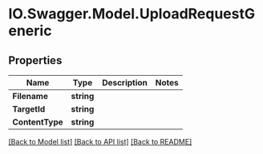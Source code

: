 # IO.Swagger.Model.UploadRequestGeneric
## Properties

Name | Type | Description | Notes
------------ | ------------- | ------------- | -------------
**Filename** | **string** |  | 
**TargetId** | **string** |  | 
**ContentType** | **string** |  | 

[[Back to Model list]](../README.md#documentation-for-models) [[Back to API list]](../README.md#documentation-for-api-endpoints) [[Back to README]](../README.md)

